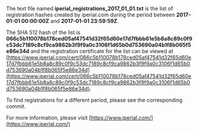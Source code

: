 The text file named **iperial_registrations_2017_01_01.txt** is the list of registration hashes created by iperial.com during the period between **2017-01-01 00:00:00Z** and **2017-01-01 23:59:59Z**.

The SHA 512 hash of the list is **066c5b110078b178ced05af47541d32f65d60e17d7fbbb61e5b8a8c89c0f9c53dc7189c8cf9ca9862b3f9f9a0c3106f1d65b0d753690a04b1f8b065f5e86e34d** and the registration certificate for the list can be viewed at [https://www.iperial.com/cert/066c5b110078b178ced05af47541d32f65d60e17d7fbbb61e5b8a8c89c0f9c53dc7189c8cf9ca9862b3f9f9a0c3106f1d65b0d753690a04b1f8b065f5e86e34d](https://www.iperial.com/cert/066c5b110078b178ced05af47541d32f65d60e17d7fbbb61e5b8a8c89c0f9c53dc7189c8cf9ca9862b3f9f9a0c3106f1d65b0d753690a04b1f8b065f5e86e34d).

To find registrations for a different period, please see the corresponding commit.

For more information, please visit [https://www.iperial.com/](https://www.iperial.com/)
